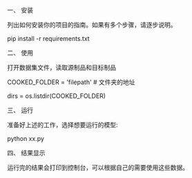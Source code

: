 一、 安装

列出如何安装你的项目的指南。如果有多个步骤，请逐步说明。

pip install -r requirements.txt

二、 使用

打开数据集文件，读取源制品和目标制品

COOKED_FOLDER = 'filepath'  # 文件夹的地址

dirs = os.listdir(COOKED_FOLDER)

三、 运行

准备好上述的工作，选择想要运行的模型:

python xx.py

四、 结果显示

运行完的结果会打印到控制台，可以根据自己的需要使用这些数据。
